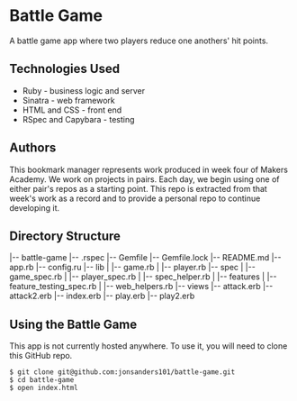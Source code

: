 Battle Game
===============================

A battle game app where two players reduce one anothers' hit points.

## Technologies Used

* Ruby - business logic and server
* Sinatra - web framework
* HTML and CSS - front end
* RSpec and Capybara - testing

## Authors

This bookmark manager represents work produced in week four of Makers Academy. We work on projects in pairs. Each day, we begin using one of either pair's repos as a starting point. This repo is extracted from that week's work as a record and to provide a personal repo to continue developing it.

## Directory Structure

|-- battle-game
    |-- .rspec
    |-- Gemfile
    |-- Gemfile.lock
    |-- README.md
    |-- app.rb
    |-- config.ru
    |-- lib
    |   |-- game.rb
    |   |-- player.rb
    |-- spec
    |   |-- game_spec.rb
    |   |-- player_spec.rb
    |   |-- spec_helper.rb
    |   |-- features
    |       |-- feature_testing_spec.rb
    |       |-- web_helpers.rb
    |-- views
        |-- attack.erb
        |-- attack2.erb
        |-- index.erb
        |-- play.erb
        |-- play2.erb

## Using the Battle Game

This app is not currently hosted anywhere. To use it, you will need to clone this GitHub repo.

```
$ git clone git@github.com:jonsanders101/battle-game.git
$ cd battle-game
$ open index.html
```

